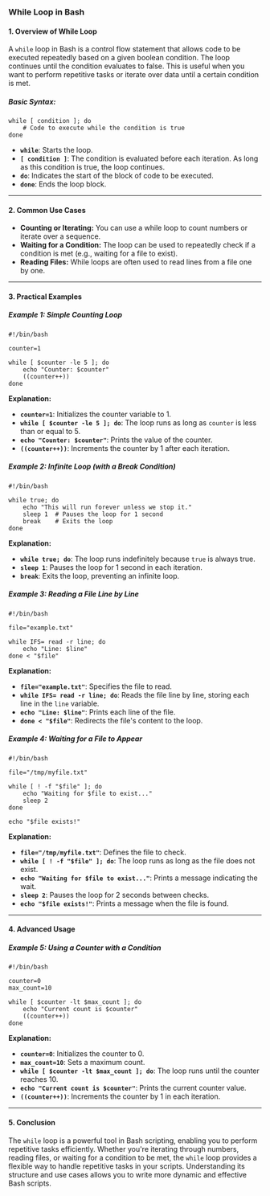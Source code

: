 ### **While Loop in Bash**
#### **1. Overview of While Loop**
A `while` loop in Bash is a control flow statement that allows code to be executed repeatedly based on a given boolean condition. The loop continues until the condition evaluates to false. This is useful when you want to perform repetitive tasks or iterate over data until a certain condition is met.
##### **Basic Syntax:**
```
while [ condition ]; do
    # Code to execute while the condition is true
done
```
- **`while`**: Starts the loop.
- **`[ condition ]`**: The condition is evaluated before each iteration. As long as this condition is true, the loop continues.
- **`do`**: Indicates the start of the block of code to be executed.
- **`done`**: Ends the loop block.
---
#### **2. Common Use Cases**
- **Counting or Iterating:** You can use a while loop to count numbers or iterate over a sequence.
- **Waiting for a Condition:** The loop can be used to repeatedly check if a condition is met (e.g., waiting for a file to exist).
- **Reading Files:** While loops are often used to read lines from a file one by one.
---
#### **3. Practical Examples**
##### **Example 1: Simple Counting Loop**
```
#!/bin/bash

counter=1

while [ $counter -le 5 ]; do
    echo "Counter: $counter"
    ((counter++))
done
```
**Explanation:**
- **`counter=1`**: Initializes the counter variable to 1.
- **`while [ $counter -le 5 ]; do`**: The loop runs as long as `counter` is less than or equal to 5.
- **`echo "Counter: $counter"`**: Prints the value of the counter.
- **`((counter++))`**: Increments the counter by 1 after each iteration.
##### **Example 2: Infinite Loop (with a Break Condition)**
```
#!/bin/bash

while true; do
    echo "This will run forever unless we stop it."
    sleep 1  # Pauses the loop for 1 second
    break    # Exits the loop
done
```
**Explanation:**
- **`while true; do`**: The loop runs indefinitely because `true` is always true.
- **`sleep 1`**: Pauses the loop for 1 second in each iteration.
- **`break`**: Exits the loop, preventing an infinite loop.
##### **Example 3: Reading a File Line by Line**
```
#!/bin/bash

file="example.txt"

while IFS= read -r line; do
    echo "Line: $line"
done < "$file"
```
**Explanation:**
- **`file="example.txt"`**: Specifies the file to read.
- **`while IFS= read -r line; do`**: Reads the file line by line, storing each line in the `line` variable.
- **`echo "Line: $line"`**: Prints each line of the file.
- **`done < "$file"`**: Redirects the file's content to the loop.
##### **Example 4: Waiting for a File to Appear**
```
#!/bin/bash

file="/tmp/myfile.txt"

while [ ! -f "$file" ]; do
    echo "Waiting for $file to exist..."
    sleep 2
done

echo "$file exists!"
```
**Explanation:**
- **`file="/tmp/myfile.txt"`**: Defines the file to check.
- **`while [ ! -f "$file" ]; do`**: The loop runs as long as the file does not exist.
- **`echo "Waiting for $file to exist..."`**: Prints a message indicating the wait.
- **`sleep 2`**: Pauses the loop for 2 seconds between checks.
- **`echo "$file exists!"`**: Prints a message when the file is found.
---
#### **4. Advanced Usage**
##### **Example 5: Using a Counter with a Condition**
```
#!/bin/bash

counter=0
max_count=10

while [ $counter -lt $max_count ]; do
    echo "Current count is $counter"
    ((counter++))
done
```
**Explanation:**
- **`counter=0`**: Initializes the counter to 0.
- **`max_count=10`**: Sets a maximum count.
- **`while [ $counter -lt $max_count ]; do`**: The loop runs until the counter reaches 10.
- **`echo "Current count is $counter"`**: Prints the current counter value.
- **`((counter++))`**: Increments the counter by 1 in each iteration.
---
#### **5. Conclusion**
The `while` loop is a powerful tool in Bash scripting, enabling you to perform repetitive tasks efficiently. Whether you're iterating through numbers, reading files, or waiting for a condition to be met, the `while` loop provides a flexible way to handle repetitive tasks in your scripts. Understanding its structure and use cases allows you to write more dynamic and effective Bash scripts.